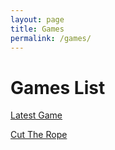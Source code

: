 ```yaml
---
layout: page
title: Games
permalink: /games/
---
```

<head>
<link rel="stylesheet" type="text/css" href="games.css">
</head>
<h1> Games List </h1>

<a href="latest"> Latest Game</a>


<a href="cut-the-rope"> Cut The Rope</a> 
